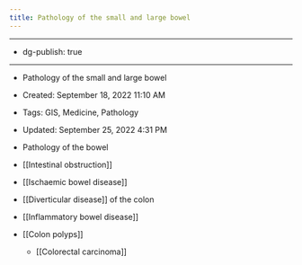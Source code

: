 ```yaml
---
title: Pathology of the small and large bowel
---
```


- --

- dg-publish: true

- --

- Pathology of the small and large bowel

- Created: September 18, 2022 11:10 AM

- Tags: GIS, Medicine, Pathology

- Updated: September 25, 2022 4:31 PM

- Pathology of the bowel

- [[Intestinal obstruction]]

- [[Ischaemic bowel disease]]

- [[Diverticular disease]] of the colon

- [[Inflammatory bowel disease]]

- [[Colon polyps]]
	 - [[Colorectal carcinoma]]
